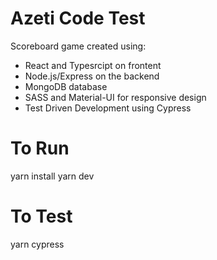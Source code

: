 # Azeti Code Test

Scoreboard game created using:

- React and Typesrcipt on frontent
- Node.js/Express on the backend
- MongoDB database
- SASS and Material-UI for responsive design
- Test Driven Development using Cypress

# To Run

yarn install
yarn dev

# To Test

yarn cypress
